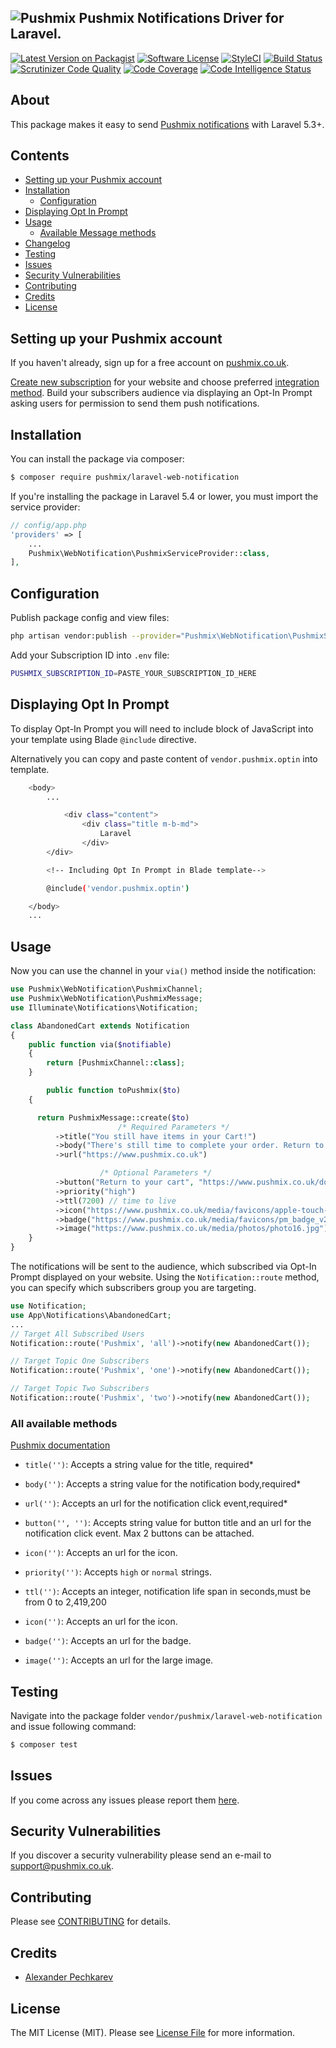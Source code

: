 ## ![Pushmix](https://www.pushmix.co.uk/media/favicons/favicon-32x32.png) Pushmix Notifications Driver for Laravel.

[![Latest Version on Packagist](https://img.shields.io/packagist/v/pushmix/laravel-web-notification.svg)](https://packagist.org/packages/pushmix/laravel-web-notification)
[![Software License](https://img.shields.io/badge/license-MIT-brightgreen.svg)](LICENSE.md)
[![StyleCI](https://github.styleci.io/repos/153896598/shield?branch=master)](https://github.styleci.io/repos/153896598)
[![Build Status](https://img.shields.io/travis/pushmix/laravel-web-notification/master.svg)](https://travis-ci.org/lpushmix/laravel-web-notification)
[![Scrutinizer Code Quality](https://scrutinizer-ci.com/g/pushmix/laravel-web-notification/badges/quality-score.png?b=master)](https://scrutinizer-ci.com/g/pushmix/laravel-web-notification/?branch=master)
[![Code Coverage](https://scrutinizer-ci.com/g/pushmix/laravel-web-notification/badges/coverage.png?b=master)](https://scrutinizer-ci.com/g/pushmix/laravel-web-notification/?branch=master)
[![Code Intelligence Status](https://scrutinizer-ci.com/g/pushmix/laravel-web-notification/badges/code-intelligence.svg?b=master)](https://scrutinizer-ci.com/code-intelligence)


## About

This package makes it easy to send [Pushmix notifications](https://www.pushmix.co.uk/docs/laravel-package) with Laravel 5.3+.

## Contents

- [Setting up your Pushmix account](#setting-up-your-pushmix-account)
- [Installation](#installation)
	- [Configuration](#configuration)
- [Displaying Opt In Prompt](#displaying-opt-in-prompt)
- [Usage](#usage)
	- [Available Message methods](#all-available-methods)
- [Changelog](#changelog)
- [Testing](#testing)
- [Issues](#issues)
- [Security Vulnerabilities](#security-vulnerabilities)
- [Contributing](#contributing)
- [Credits](#credits)
- [License](#license)

## Setting up your Pushmix account

If you haven't already, sign up for a free account on [pushmix.co.uk](https://dash.pushmix.co.uk/register).

[Create new subscription](https://www.pushmix.co.uk/docs/create-subscription) for your website and choose preferred [integration method](https://www.pushmix.co.uk/docs/installation). Build your subscribers audience via displaying an Opt-In Prompt asking users for permission to send them push notifications.

## Installation

You can install the package via composer:

```bash
$ composer require pushmix/laravel-web-notification
```

If you're installing the package in Laravel 5.4 or lower, you must import the service provider:

```php
// config/app.php
'providers' => [
    ...
    Pushmix\WebNotification\PushmixServiceProvider::class,
],
```

## Configuration

Publish package config and view files:

```bash
php artisan vendor:publish --provider="Pushmix\WebNotification\PushmixServiceProvider"
```

Add your Subscription ID into `.env` file:

```bash
PUSHMIX_SUBSCRIPTION_ID=PASTE_YOUR_SUBSCRIPTION_ID_HERE
```



## Displaying Opt In Prompt

To display Opt-In Prompt you will need to include block of JavaScript into your template using Blade `@include` directive.

Alternatively you can copy and paste content of `vendor.pushmix.optin` into template.

```bash
    <body>
        ...

            <div class="content">
                <div class="title m-b-md">
                    Laravel
                </div>
        </div>

        <!-- Including Opt In Prompt in Blade template-->

        @include('vendor.pushmix.optin')

    </body>
    ...
```

## Usage

Now you can use the channel in your `via()` method inside the notification:

``` php
use Pushmix\WebNotification\PushmixChannel;
use Pushmix\WebNotification\PushmixMessage;
use Illuminate\Notifications\Notification;

class AbandonedCart extends Notification
{
    public function via($notifiable)
    {
        return [PushmixChannel::class];
    }

		public function toPushmix($to)
    {

      return PushmixMessage::create($to)
						/* Required Parameters */
          ->title("You still have items in your Cart!")
          ->body("There's still time to complete your order. Return to your cart?")
          ->url("https://www.pushmix.co.uk")

					/* Optional Parameters */
          ->button("Return to your cart", "https://www.pushmix.co.uk/docs") // button one
          ->priority("high")
          ->ttl(7200) // time to live
          ->icon("https://www.pushmix.co.uk/media/favicons/apple-touch-icon.png")
          ->badge("https://www.pushmix.co.uk/media/favicons/pm_badge_v2.png")
          ->image("https://www.pushmix.co.uk/media/photos/photo16.jpg");
    }
}
```

The notifications will be sent to the audience, which subscribed via Opt-In Prompt displayed on your website.
Using the `Notification::route` method, you can specify which subscribers group you are targeting.

```php
use Notification;
use App\Notifications\AbandonedCart;
...
// Target All Subscribed Users
Notification::route('Pushmix', 'all')->notify(new AbandonedCart());

// Target Topic One Subscribers
Notification::route('Pushmix', 'one')->notify(new AbandonedCart());

// Target Topic Two Subscribers
Notification::route('Pushmix', 'two')->notify(new AbandonedCart());


```
### All available methods

[Pushmix documentation](https://www.pushmix.co.uk/docs/api)

- `title('')`: Accepts a string value for the title, required*
- `body('')`: Accepts a string value for the notification body,required*
- `url('')`: Accepts an url for the notification click event,required*

- `button('', '')`: Accepts string value for button title and an url for the notification click event. Max 2 buttons can be attached.
- `icon('')`: Accepts an url for the icon.
- `priority('')`: Accepts `high` or `normal` strings.
- `ttl('')`: Accepts an integer, notification life span in seconds,must be from 0 to 2,419,200
- `icon('')`: Accepts an url for the icon.
- `badge('')`: Accepts an url for the badge.
- `image('')`: Accepts an url for the large image.


## Testing

Navigate into the package folder `vendor/pushmix/laravel-web-notification` and issue following command:

```bash
$ composer test
```


## Issues

If you come across any issues please report them [here](https://github.com/pushmix/laravel-web-notification/issues).

## Security Vulnerabilities
If you discover a security vulnerability please send an e-mail to support@pushmix.co.uk.

## Contributing

Please see [CONTRIBUTING](CONTRIBUTING.md) for details.

## Credits

- [Alexander Pechkarev](https://github.com/alexpechkarev)

## License

The MIT License (MIT). Please see [License File](LICENSE.md) for more information.
